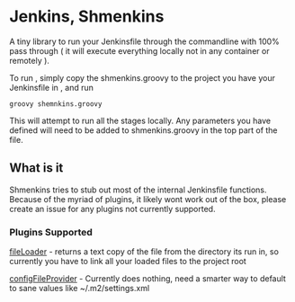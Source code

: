 # Jenkins, Shmenkins

A tiny library to run your Jenkinsfile through the commandline with 100% pass through ( it will execute everything locally not in any container or remotely ).

To run , simply copy the shmenkins.groovy to the project you have your Jenkinsfile in , and run 

```
groovy shemnkins.groovy 
```

This will attempt to run all the stages locally.  Any parameters you have defined will need to be added to shmenkins.groovy in the top part of the file.

## What is it

Shmenkins tries to stub out most of the internal Jenkinsfile functions.  Because of the myriad of plugins, it likely wont work out of the box, please create an issue for any plugins not currently supported.

### Plugins Supported

[fileLoader](https://github.com/jenkinsci/workflow-remote-loader-plugin) - returns a text copy of the file from the directory its run in, so currently you have to link all your loaded files to the project root

[configFileProvider](https://wiki.jenkins.io/display/JENKINS/Config+File+Provider+Plugin) - Currently does nothing, need a smarter way to default to sane values like ~/.m2/settings.xml